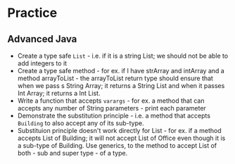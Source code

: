 # Practice


## Advanced Java
- Create a type safe `List` - i.e. if it is a string List; we should not be able to add integers to it
- Create a type safe method - for ex. if I have strArray and intArray and a method arrayToList - the arrayToList return type should ensure that when we pass s
String Array; it returns a String List and when it passes Int Array; it returns a Int List.
- Write a function that accepts `varargs` - for ex. a method that can accepts any number of String parameters - print each parameter
- Demonstrate the substitution principle - i.e. a method that accepts `Building` to also accept any of its sub-type.
- Substituion principle doesn't work directly for List - for ex. if a method accepts List of Building; it will not accept List of Office even though it 
is a sub-type of Building.  Use generics, to the method to accept List of both - sub and super type - of a type.

